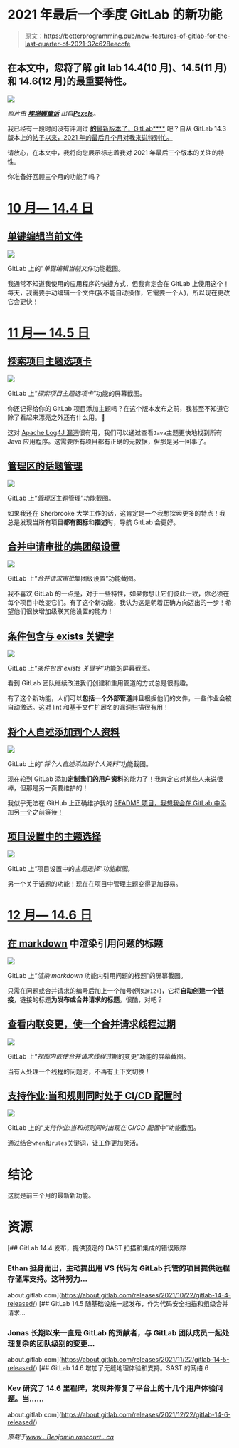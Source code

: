 # 2021 年最后一个季度 GitLab 的新功能

> 原文：<https://betterprogramming.pub/new-features-of-gitlab-for-the-last-quarter-of-2021-32c628eeccfe>

## 在本文中，您将了解 git lab 14.4(10 月)、14.5(11 月)和 14.6(12 月)的最重要特性。

![](img/c2c46947de66596c7b5bfe31312ffcf6.png)

*照片由* [***埃琳娜童话***](https://www.pexels.com/@elly-fairytale?utm_content=attributionCopyText&utm_medium=referral&utm_source=pexels) *出自*[***Pexels***](https://www.pexels.com/photo/colorful-carousel-against-cathedral-on-red-square-at-new-year-night-3810971/?utm_content=attributionCopyText&utm_medium=referral&utm_source=pexels)*。*

我已经有一段时间没有评测过 [**的**最新版本了，GitLab****](https://dev.benjaminrancourt.ca/tag/gitlab) 吧？自从 GitLab 14.3 版本上的[帖子以来，2021 年的最后几个月对我来说特别忙。](https://dev.benjaminrancourt.ca/best-new-features-in-gitlab-14-2-and-14-3)

请放心，在本文中，我将向您展示标志着我对 2021 年最后三个版本的关注的特性。

你准备好回顾三个月的功能了吗？

# [10 月— 14.4 日](https://about.gitlab.com/releases/2021/10/22/gitlab-14-4-released/)

## [单键编辑当前文件](https://about.gitlab.com/releases/2021/10/22/gitlab-14-4-released/#edit-the-current-file-with-a-single-keystroke)

![](img/874b6e1b33c9b6aab69dfa7d9090b195.png)

GitLab 上的“*单键编辑当前文件*功能截图。

我通常不知道我使用的应用程序的快捷方式，但我肯定会在 GitLab 上使用这个！每天，我需要手动编辑一个文件(我不能自动操作，它需要一个人)，所以现在更改它会更快！

# [11 月— 14.5 日](https://about.gitlab.com/releases/2021/11/22/gitlab-14-5-released/)

## [探索项目主题选项卡](https://about.gitlab.com/releases/2021/11/22/gitlab-14-5-released/#explore-project-topics-tab)

![](img/1863099ac93a5e9a03ac1cc91c4d7074.png)

GitLab 上“*探索项目主题选项卡*”功能的屏幕截图。

你还记得给你的 GitLab 项目添加主题吗？在这个版本发布之前，我甚至不知道它除了看起来漂亮之外还有什么用。🙈

这对 [Apache Log4J 漏洞](https://cyber.gc.ca/en/alerts/active-exploitation-apache-log4j-vulnerability)很有用，我们可以通过查看`Java`主题更快地找到所有 Java 应用程序。这需要所有项目都有正确的元数据，但那是另一回事了。

## [管理区的话题管理](https://about.gitlab.com/releases/2021/11/22/gitlab-14-5-released/#topic-management-in-the-admin-area)

![](img/124d222ee8c54e0c918180b01faa18ab.png)

GitLab 上“*管理区*主题管理”功能截图。

如果我还在 Sherbrooke 大学工作的话，这肯定是一个我想探索更多的特点！我总是发现当所有项目**都有图标**和**描述**时，导航 GitLab 会更好。

## [合并申请审批的集团级设置](https://about.gitlab.com/releases/2021/11/22/gitlab-14-5-released/#group-level-settings-for-merge-request-approvals)

![](img/a930a64a657db6820cca0684abb8839a.png)

GitLab 上“*合并请求审批*集团级设置”功能截图。

我不喜欢 GitLab 的一点是，对于一些特性，如果你想让它们彼此一致，你必须在每个项目中改变它们。有了这个新功能，我认为这是朝着正确方向迈出的一步！希望他们很快增加级联其他设置的能力！

## [条件包含与 exists 关键字](https://about.gitlab.com/releases/2021/11/22/gitlab-14-5-released/#conditional-includes-with-exists-keyword)

![](img/0c39f7d250233e222fb4b75f7fb49d98.png)

GitLab 上“*条件包含 exists 关键字*”功能的屏幕截图。

看到 GitLab 团队继续改进我们创建和重用管道的方式总是很有趣。

有了这个新功能，人们可以**包括一个外部管道**并且根据他们的文件，一些作业会被自动激活。这对 lint 和基于文件扩展名的漏洞扫描很有用！

## [将个人自述添加到个人资料](https://about.gitlab.com/releases/2021/11/22/gitlab-14-5-released/#add-personal-readme-to-profile)

![](img/619c21bffe8e049a70c554dd704fc831.png)

GitLab 上的“*将个人自述添加到个人资料*”功能截图。

现在轮到 GitLab 添加**定制我们的用户资料**的能力了！我肯定它对某些人来说很棒，但那是另一页要维护的！

我似乎无法在 GitHub 上正确维护我的 [README 项目，我想我会在 GitLab 中添加另一个之前等待！](https://github.com/benjaminrancourt/benjaminrancourt)

## [项目设置中的主题选择](https://about.gitlab.com/releases/2021/11/22/gitlab-14-5-released/#topics-selection-in-project-settings)

![](img/c3bd217a394038c802581ad332f70e58.png)

GitLab 上“项目设置中的*主题选择”功能截图。*

另一个关于话题的功能！现在在项目中管理主题变得更加容易。

# [12 月— 14.6 日](https://about.gitlab.com/releases/2021/12/22/gitlab-14-6-released/)

## [在 markdown](https://about.gitlab.com/releases/2021/12/22/gitlab-14-6-released/#render-the-title-of-a-referenced-issue-within-markdown) 中渲染引用问题的标题

![](img/7eea1143141153d53a12efe7c5f072f2.png)

GitLab 上“*渲染 markdown* 功能内引用问题的标题”的屏幕截图。

只需在问题或合并请求的编号后加上一个加号(例如`#12+`)，它将**自动创建一个链接**，链接的标题**为发布或合并请求的标题**。很酷，对吧？

## [查看内联变更，使一个合并请求线程过期](https://about.gitlab.com/releases/2021/12/22/gitlab-14-6-released/#view-inline-the-change-that-outdated-a-merge-request-thread)

![](img/88eb9e47c49bedf49f1bf7c60ab6c5e5.png)

GitLab 上“*视图内嵌使合并请求线程*过期的变更”功能的屏幕截图。

当有人处理一个线程的问题时，不再有上下文切换！

## [支持作业:当和规则同时处于 CI/CD 配置时](https://about.gitlab.com/releases/2021/12/22/gitlab-14-6-released/#support-jobwhen-and-rules-at-the-same-time-in-cicd-configuration)

![](img/925eb44dc38b6cf15914c30d1c3149a2.png)

GitLab 上的“*支持作业:当和规则同时出现在 CI/CD 配置*中”功能截图。

通过结合`when`和`rules`关键词，让工作更加灵活。

# 结论

这就是前三个月的最新新功能。

# 资源

[](https://about.gitlab.com/releases/2021/10/22/gitlab-14-4-released/) [## GitLab 14.4 发布，提供预定的 DAST 扫描和集成的错误跟踪

### Ethan 挺身而出，主动提出用 VS 代码为 GitLab 托管的项目提供远程存储库支持。这种努力…

about.gitlab.com](https://about.gitlab.com/releases/2021/10/22/gitlab-14-4-released/) [](https://about.gitlab.com/releases/2021/11/22/gitlab-14-5-released/) [## GitLab 14.5 随基础设施一起发布，作为代码安全扫描和组级合并请求…

### Jonas 长期以来一直是 GitLab 的贡献者，与 GitLab 团队成员一起处理复杂的团队级别的变更…

about.gitlab.com](https://about.gitlab.com/releases/2021/11/22/gitlab-14-5-released/) [](https://about.gitlab.com/releases/2021/12/22/gitlab-14-6-released/) [## GitLab 14.6 增加了无缝地理体验和支持。SAST 的网络 6

### Kev 研究了 14.6 里程碑，发现并修复了平台上的十几个用户体验问题。当……

about.gitlab.com](https://about.gitlab.com/releases/2021/12/22/gitlab-14-6-released/) 

*原载于*[*www . Benjamin rancourt . ca*](https://www.benjaminrancourt.ca/new-features-of-gitlab-for-the-last-quarter-of-2021)